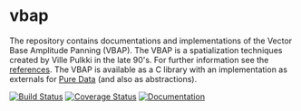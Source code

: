 # vbap
The repository contains documentations and implementations of the Vector Base Amplitude Panning (VBAP). The VBAP is a spatialization techniques created by Ville Pulkki in the late 90's. For further information see the [references](https://github.com/pierreguillot/vbap/blob/master/references/references.md). The VBAP is available as a C library with an implementation as externals for [Pure Data](http://msp.ucsd.edu/software.html) (and also as abstractions).

[![Build Status](https://travis-ci.org/pierreguillot/vbap.svg?branch=master)](https://travis-ci.org/pierreguillot/vbap)
[![Coverage Status](https://coveralls.io/repos/github/pierreguillot/vbap/badge.svg?branch=master)](https://coveralls.io/github/pierreguillot/vbap?branch=master)
[![Documentation](https://img.shields.io/badge/docs-doxygen-blue.svg)](https://pierreguillot.github.io/vbap/)
